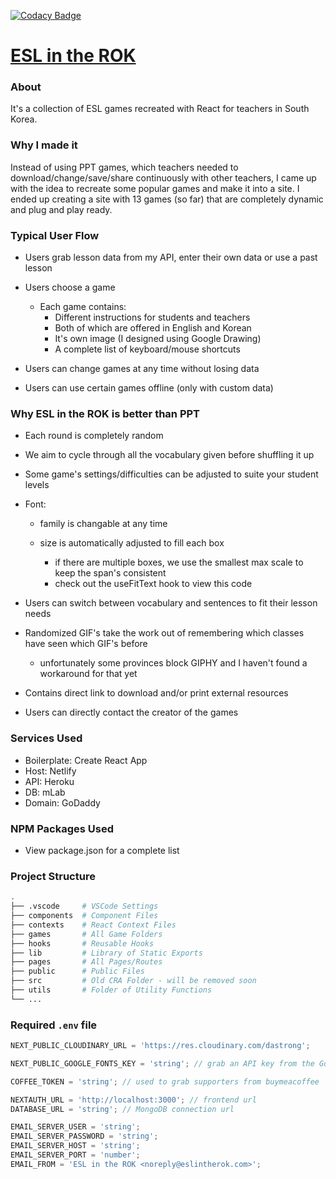 [![Codacy Badge](https://api.codacy.com/project/badge/Grade/71f8e38d827942bf8c166c6dc027ac52)](https://www.codacy.com/app/dastrong/ESLintheROK-front?utm_source=github.com&utm_medium=referral&utm_content=dastrong/ESLintheROK-front&utm_campaign=Badge_Grade)

# [ESL in the ROK](https://www.eslintherok.com)

### About

It's a collection of ESL games recreated with React for teachers in South Korea.

### Why I made it

Instead of using PPT games, which teachers needed to download/change/save/share continuously with other teachers, I came up with the idea to recreate some popular games and make it into a site. I ended up creating a site with 13 games (so far) that are completely dynamic and plug and play ready.

### Typical User Flow

- Users grab lesson data from my API, enter their own data or use a past lesson

- Users choose a game

  - Each game contains:
    - Different instructions for students and teachers
    - Both of which are offered in English and Korean
    - It's own image (I designed using Google Drawing)
    - A complete list of keyboard/mouse shortcuts

- Users can change games at any time without losing data

- Users can use certain games offline (only with custom data)

### Why ESL in the ROK is better than PPT

- Each round is completely random

- We aim to cycle through all the vocabulary given before shuffling it up

- Some game's settings/difficulties can be adjusted to suite your student levels

- Font:

  - family is changable at any time

  - size is automatically adjusted to fill each box
    - if there are multiple boxes, we use the smallest max scale to keep the span's consistent
    - check out the useFitText hook to view this code

- Users can switch between vocabulary and sentences to fit their lesson needs

- Randomized GIF's take the work out of remembering which classes have seen which GIF's before

  - unfortunately some provinces block GIPHY and I haven't found a workaround for that yet

- Contains direct link to download and/or print external resources

- Users can directly contact the creator of the games

### Services Used

- Boilerplate: Create React App
- Host: Netlify
- API: Heroku
- DB: mLab
- Domain: GoDaddy

### NPM Packages Used

- View package.json for a complete list

### Project Structure

```bash
.
├── .vscode     # VSCode Settings
├── components  # Component Files
├── contexts    # React Context Files
├── games       # All Game Folders
├── hooks       # Reusable Hooks
├── lib         # Library of Static Exports
├── pages       # All Pages/Routes
├── public      # Public Files
├── src         # Old CRA Folder - will be removed soon
├── utils       # Folder of Utility Functions
└── ...
```

### Required `.env` file

```js
NEXT_PUBLIC_CLOUDINARY_URL = 'https://res.cloudinary.com/dastrong';

NEXT_PUBLIC_GOOGLE_FONTS_KEY = 'string'; // grab an API key from the Google Fonts API

COFFEE_TOKEN = 'string'; // used to grab supporters from buymeacoffee

NEXTAUTH_URL = 'http://localhost:3000'; // frontend url
DATABASE_URL = 'string'; // MongoDB connection url

EMAIL_SERVER_USER = 'string';
EMAIL_SERVER_PASSWORD = 'string';
EMAIL_SERVER_HOST = 'string';
EMAIL_SERVER_PORT = 'number';
EMAIL_FROM = 'ESL in the ROK <noreply@eslintherok.com>';
```
